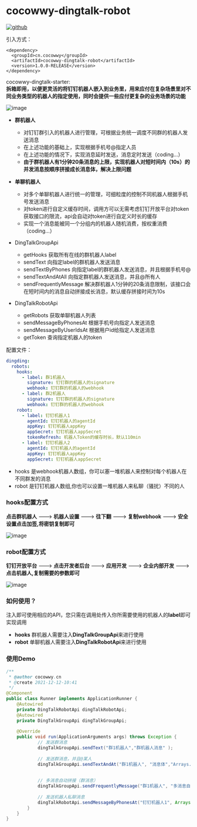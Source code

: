# cocowwy-dingtalk-robot
<a href="https://github.com/Cocowwy/dingtalk-robot"><img src="https://badgen.net/badge/⭐/GitHub/blue" alt="github"></a>

引入方式：
```
<dependency>
  <groupId>cn.cocowwy</groupId>
  <artifactId>cocowwy-dingtalk-robot</artifactId>
  <version>1.0.0-RELEASE</version>
</dependency>
```

cocowwy-dingtalk-starter:   
**拆箱即用，以便更灵活的将钉钉机器人嵌入到业务里，用来应付在复杂场景里对不同业务类型的机器人的指定使用，同时会提供一些应付更复杂的业务场景的功能**  

![image](https://user-images.githubusercontent.com/63331147/153790868-79936b70-7008-484b-a749-dac3f304d257.png)


- **群机器人**
  - 对钉钉群引入的机器人进行管理，可根据业务统一调度不同群的机器人发送消息
  - 在上述功能的基础上，实现根据手机号@指定人员
  - 在上述功能的情况下，实现消息延时发送，消息定时发送（coding...）
  - **由于群机器人有1分钟20条消息的上限，实现机器人对短时间内（10s）的并发消息按顺序拼接成长消息体，解决上限问题**
- **单聊机器人**
  - 对多个单聊机器人进行统一的管理，可细粒度的控制不同机器人根据手机号发送消息
  - 对token进行自定义缓存时间，调用方可以无需考虑钉钉开放平台对token获取接口的限流，api会自动对token进行自定义时长的缓存
  - 实现一个消息能被同一个分组内的机器人随机消费，按权重消费（coding...）

- DingTalkGroupApi
   - getHooks 获取所有在线的群机器人label
   - sendText 向指定label的群机器人发送消息
   - sendTextByPhones 向指定label的群机器人发送消息，并且根据手机号@
   - sendTextAndAtAll 向指定群机器人发送消息，并且@所有人
   - sendFrequentlyMessage 解决群机器人1分钟的20条消息限制，该接口会在短时间内的消息自动拼接成长消息，默认缓存拼接时间为10s
- DingTalkRobotApi
   - getRobots 获取单聊机器人列表
   - sendMessageByPhonesAt 根据手机号向指定人发送消息
   - sendMessageByUserIdsAt 根据用户id给指定人发送消息
   - getToken 查询指定机器人的token

配置文件：
```yml
dingding:
  robots:
    hooks:
      - label: 群1机器人
        signature: 钉钉群的机器人的signature
        webhook: 钉钉群的机器人的webhook
      - label: 群2机器人
        signature: 钉钉群的机器人的signature
        webhook: 钉钉群的机器人的webhook
    robot:
      - label: 钉钉机器人1
        agentId: 钉钉机器人的agentId
        appKey: 钉钉机器人appKey
        appSecret: 钉钉机器人appSecret
        tokenRefresh: 机器人Token的缓存时长，默认110min
      - label: 钉钉机器人2
        agentId: 钉钉机器人的agentId
        appKey: 钉钉机器人appKey
        appSecret: 钉钉机器人appSecret
```
- hooks 是webhook机器人数组，你可以塞一堆机器人来控制对每个机器人在不同群发的消息
- robot 是钉钉机器人数组,你也可以设置一堆机器人来私聊（骚扰）不同的人

### hooks配置方式
**点击群机器人** ---> **机器人设置** ---> **往下翻** ---> **复制webhook** ---> **安全设置点击加签,将密钥复制即可**

![image](https://user-images.githubusercontent.com/63331147/146709451-9e76d821-5012-4853-b433-760a9a26cc58.png)

### robot配置方式
**钉钉开放平台** ---> **点击开发者后台** ---> **应用开发** ---> **企业内部开发** ---> **点击机器人,复制需要的参数即可** 

![image](https://user-images.githubusercontent.com/63331147/146709663-a2db71f5-226d-4332-90b0-ffb67f14f53e.png)

### 如何使用？
注入即可使用相应的API，您只需在调用处传入你所需要使用的机器人的**label**即可实现调用
- **hooks** 群机器人需要注入**DingTalkGroupApi**来进行使用
- **robot** 单聊机器人需要注入**DingTalkRobotApi**来进行使用

### 使用Demo
```java
/**
 * @author cocowwy.cn
 * @create 2021-12-12-10:41
 */
@Component
public class Runner implements ApplicationRunner {
    @Autowired
    private DingTalkRobotApi dingTalkRobotApi;
    @Autowired
    private DingTalkGroupApi dingTalkGroupApi;
    
    @Override
    public void run(ApplicationArguments args) throws Exception {
            // 发送群消息
            dingTalkGroupApi.sendText("群1机器人","群机器人消息" );
            
            // 发送群消息，并且@某人
            dingTalkGroupApi.sendTextAndAt("群1机器人", "消息体","Arrays.asList("需要@的手机号，不需要则传空数组")");
            
                       
            // 多消息自动拼接（群消息） 
            dingTalkGroupApi.sendFrequentlyMessage("群1机器人", "多消息自动拼接", Arrays.asList("需要@的手机号，不需要则传空数组"));
    
            // 发送机器人私聊消息
            dingTalkRobotApi.sendMessageByPhonesAt("钉钉机器人1", Arrays.asList("需要@的手机号，不需要则传空数组"), "根据手机号私聊", "标题");
        }
    }
}
```
